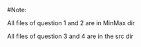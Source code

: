 #Note:


All files of question 1 and 2 are in MinMax dir


All files of question 3 and 4 are in the src dir
